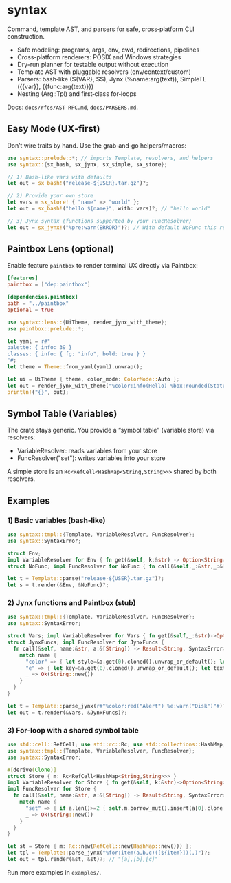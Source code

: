 # syntax

Command, template AST, and parsers for safe, cross‑platform CLI construction.

- Safe modeling: programs, args, env, cwd, redirections, pipelines
- Cross-platform renderers: POSIX and Windows strategies
- Dry-run planner for testable output without execution
- Template AST with pluggable resolvers (env/context/custom)
- Parsers: bash‑like (${VAR}, $$), Jynx (%name:arg(text)), SimpleTL ({{var}}, {{func:arg(text)}})
- Nesting (Arg::Tpl) and first‑class for‑loops

Docs: `docs/rfcs/AST-RFC.md`, `docs/PARSERS.md`.

## Easy Mode (UX‑first)

Don’t wire traits by hand. Use the grab‑and‑go helpers/macros:

```rust
use syntax::prelude::*; // imports Template, resolvers, and helpers
use syntax::{sx_bash, sx_jynx, sx_simple, sx_store};

// 1) Bash‑like vars with defaults
let out = sx_bash!("release-${USER}.tar.gz")?;

// 2) Provide your own store
let vars = sx_store! { "name" => "world" };
let out = sx_bash!("hello ${name}", with: vars)?; // "hello world"

// 3) Jynx syntax (functions supported by your FuncResolver)
let out = sx_jynx!("%pre:warn(ERROR)")?; // With default NoFunc this returns "<pre:warn:ERROR>" in tests
```

## Paintbox Lens (optional)

Enable feature `paintbox` to render terminal UX directly via Paintbox:

```toml
[features]
paintbox = ["dep:paintbox"]

[dependencies.paintbox]
path = "../paintbox"
optional = true
```

```rust
use syntax::lens::{UiTheme, render_jynx_with_theme};
use paintbox::prelude::*;

let yaml = r#"
palette: { info: 39 }
classes: { info: { fg: "info", bold: true } }
"#;
let theme = Theme::from_yaml(yaml).unwrap();

let ui = UiTheme { theme, color_mode: ColorMode::Auto };
let out = render_jynx_with_theme("%color:info(Hello) %box:rounded(Status)(OK)", ui)?;
println!("{}", out);
```

## Symbol Table (Variables)

The crate stays generic. You provide a “symbol table” (variable store) via resolvers:

- VariableResolver: reads variables from your store
- FuncResolver("set"): writes variables into your store

A simple store is an `Rc<RefCell<HashMap<String,String>>>` shared by both resolvers.

## Examples

### 1) Basic variables (bash‑like)
```rust
use syntax::tmpl::{Template, VariableResolver, FuncResolver};
use syntax::SyntaxError;

struct Env;
impl VariableResolver for Env { fn get(&self, k:&str) -> Option<String> { std::env::var(k).ok() } }
struct NoFunc; impl FuncResolver for NoFunc { fn call(&self,_:&str,_:&[String])->Result<String,SyntaxError>{Ok(String::new())}}

let t = Template::parse("release-${USER}.tar.gz")?;
let s = t.render(&Env, &NoFunc)?;
```

### 2) Jynx functions and Paintbox (stub)
```rust
use syntax::tmpl::{Template, VariableResolver, FuncResolver};
use syntax::SyntaxError;

struct Vars; impl VariableResolver for Vars { fn get(&self,_:&str)->Option<String>{None} }
struct JynxFuncs; impl FuncResolver for JynxFuncs {
  fn call(&self, name:&str, a:&[String]) -> Result<String, SyntaxError> {
    match name {
      "color" => { let style=&a.get(0).cloned().unwrap_or_default(); let text=&a.get(1).cloned().unwrap_or_default(); Ok(format!("<color:{}:{}>",style,text)) }
      "e" => { let key=&a.get(0).cloned().unwrap_or_default(); let text=&a.get(1).cloned().unwrap_or_default(); let emoji = if key=="warn" {"⚠️"} else {"•"}; Ok(format!("{} {}",emoji,text)) }
      _ => Ok(String::new())
    }
  }
}

let t = Template::parse_jynx(r#"%color:red("Alert") %e:warn("Disk")"#)?;
let out = t.render(&Vars, &JynxFuncs)?;
```

### 3) For‑loop with a shared symbol table
```rust
use std::cell::RefCell; use std::rc::Rc; use std::collections::HashMap;
use syntax::tmpl::{Template, VariableResolver, FuncResolver};
use syntax::SyntaxError;

#[derive(Clone)]
struct Store { m: Rc<RefCell<HashMap<String,String>>> }
impl VariableResolver for Store { fn get(&self, k:&str)->Option<String>{ self.m.borrow().get(k).cloned() } }
impl FuncResolver for Store {
  fn call(&self, name:&str, a:&[String]) -> Result<String, SyntaxError> {
    match name {
      "set" => { if a.len()>=2 { self.m.borrow_mut().insert(a[0].clone(), a[1].clone()); } Ok(String::new()) }
      _ => Ok(String::new())
    }
  }
}

let st = Store { m: Rc::new(RefCell::new(HashMap::new())) };
let tpl = Template::parse_jynx("%for:item(a,b,c)([${item}])(,)")?;
let out = tpl.render(&st, &st)?; // "[a],[b],[c]"
```

Run more examples in `examples/`.
